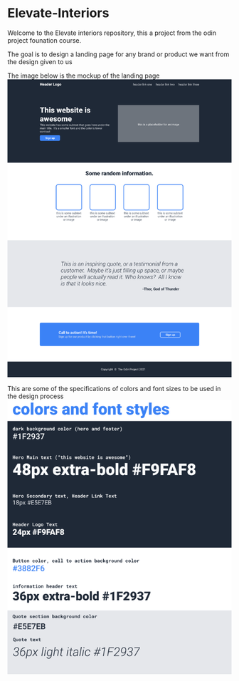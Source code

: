 # Elevate-Interiors

Welcome to the Elevate interiors repository,
this a project from the odin project founation course.

The goal is to design a landing page for any brand or product we want from the design given to us

The image below is the mockup of the landing page
![The specification of the the design](imgs/01.png)

This are some of the specifications of colors and font sizes to be used in the design process
![The mockup of the website](imgs/02.png)
